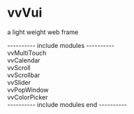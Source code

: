 # vvVui
a light weight web frame

---------- include modules ---------- <br>
vvMultiTouch <br>
vvCalendar <br>
vvScroll <br>
vvScrollbar <br>
vvSlider <br>
vvPopWindow <br>
vvColorPicker <br>
---------- include modules end ---------- <br>
